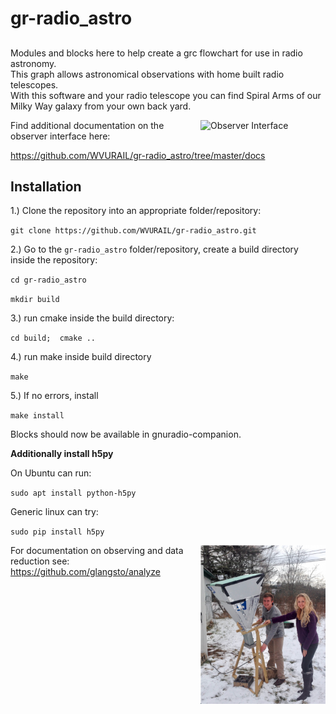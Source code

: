 # gr-radio_astro

##  

Modules and blocks here to help create a grc flowchart for use in radio astronomy.  
This graph allows astronomical observations with home built radio telescopes.  
With this software and your radio telescope you can find Spiral Arms of our Milky Way
galaxy from your own back yard.

<a href="https://github.com/WVURAIL/gr-radio_astro/tree/master/docs"> <img src="https://raw.githubusercontent.com/WVURAIL/gr-radio_astro/master/docs/NooElecHotColdLoadTest105K.png" alt="Observer Interface" align="right" width=200></a>
Find additional documentation on the observer interface here:
                                                                        
https://github.com/WVURAIL/gr-radio_astro/tree/master/docs

  

## Installation

1.) Clone the repository into an appropriate folder/repository: 

``git clone https://github.com/WVURAIL/gr-radio_astro.git``

2.) Go to the ``gr-radio_astro`` folder/repository, create a build directory inside the repository:

``
cd gr-radio_astro
``

``
mkdir build
`` 

3.)  run cmake inside the build directory:

``cd build;  cmake ..``

4.) run make inside build directory

``make``

5.)  If no errors, install

``make install``

Blocks should now be available in gnuradio-companion.
 
 **Additionally install h5py**
 
 On Ubuntu can run:
 
 ``sudo apt install python-h5py``
 
 Generic linux can try:
 
 ``sudo pip install h5py``

<a href="http://www.gb.nrao.edu/~glangsto/LightWorkMemo014r9.pdf"> <img src="https://raw.githubusercontent.com/glangsto/analyze/master/images/NathanielReginaHornObs.png" width=200 
alt="Horn, Nathaniel and Regina" align="right"></a>
For documentation on observing and data reduction see: https://github.com/glangsto/analyze
